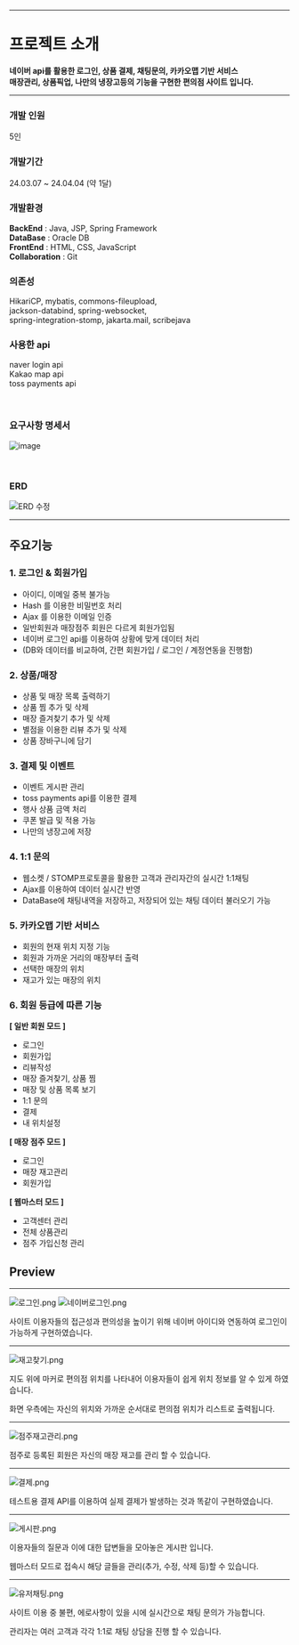 <hr>

# 프로젝트 소개
**네이버 api를 활용한 로그인, 상품 결제, 채팅문의, 카카오맵 기반 서비스   
매장관리, 상품픽업, 나만의 냉장고등의 기능을 구현한 편의점 사이트 입니다.**

<hr>


### 개발 인원 
5인



### 개발기간
24.03.07 ~ 24.04.04 (약 1달)



### 개발환경
**BackEnd** : Java, JSP, Spring Framework  
**DataBase** : Oracle DB  
**FrontEnd** : HTML, CSS, JavaScript  
**Collaboration** : Git  



### 의존성
HikariCP, mybatis, commons-fileupload,   
jackson-databind, spring-websocket,   
spring-integration-stomp, jakarta.mail, scribejava  


### 사용한 api
naver login api  
Kakao map api  
toss payments api  

<br>

### 요구사항 명세서

![image](https://github.com/foolcoding/itbankProject/assets/141770025/f8fc03e8-83dd-4b08-887d-d46bd540921e)


<br>

### ERD

![ERD 수정](https://github.com/foolcoding/itbankProject/assets/141770025/6c132d98-48c3-41bb-991b-83565271f377)





<hr>

## 주요기능

### 1. 로그인 & 회원가입
- 아이디, 이메일 중복 불가능  
- Hash 를 이용한 비밀번호 처리  
- Ajax 를 이용한 이메일 인증  
- 일반회원과 매장점주 회원은 다르게 회원가입됨  
- 네이버 로그인 api를 이용하여 상황에 맞게 데이터 처리  
- (DB와 데이터를 비교하여, 간편 회원가입 / 로그인 / 계정연동을 진행함) 


### 2. 상품/매장
- 상품 및 매장 목록 출력하기
- 상품 찜 추가 및 삭제
- 매장 즐겨찾기 추가 및 삭제
- 별점을 이용한 리뷰 추가 및 삭제
- 상품 장바구니에 담기


### 3. 결제 및 이벤트
- 이벤트 게시판 관리
- toss payments api를 이용한 결제
- 행사 상품 금액 처리
- 쿠폰 발급 및 적용 가능
- 나만의 냉장고에 저장


### 4. 1:1 문의
- 웹소켓 / STOMP프로토콜을 활용한 고객과 관리자간의 실시간 1:1채팅
- Ajax를 이용하여 데이터 실시간 반영
- DataBase에 채팅내역을 저장하고,
저장되어 있는 채팅 데이터 불러오기 가능


### 5. 카카오맵 기반 서비스
- 회원의 현재 위치 지정 기능
- 회원과 가까운 거리의 매장부터 출력
- 선택한 매장의 위치
- 재고가 있는 매장의 위치

### 6. 회원 등급에 따른 기능

**[ 일반 회원 모드 ]** 
- 로그인  
- 회원가입  
- 리뷰작성  
- 매장 즐겨찾기, 상품 찜  
- 매장 및 상품 목록 보기  
- 1:1 문의  
- 결제   
- 내 위치설정   


**[ 매장 점주 모드 ]**
- 로그인
- 매장 재고관리
- 회원가입


**[ 웹마스터 모드 ]**
- 고객센터 관리
- 전체 상품관리
- 점주 가입신청 관리

## Preview

<hr>

![로그인.png](https://github.com/yubin0210/itProject/blob/master/upload/%EB%A1%9C%EA%B7%B8%EC%9D%B8.png)
![네이버로그인.png](https://github.com/yubin0210/itProject/blob/master/upload/%EB%84%A4%EC%9D%B4%EB%B2%84%EB%A1%9C%EA%B7%B8%EC%9D%B8.png)

사이트 이용자들의 접근성과 편의성을 높이기 위해 네이버 아이디와 연동하여 로그인이 가능하게 구현하였습니다.

***

![재고찾기.png](https://github.com/yubin0210/itProject/blob/master/upload/%EC%9E%AC%EA%B3%A0%EC%B0%BE%EA%B8%B0.png)

지도 위에 마커로 편의점 위치를 나타내어 이용자들이 쉽게 위치 정보를 알 수 있게 하였습니다.

화면 우측에는 자신의 위치와 가까운 순서대로 편의점 위치가 리스트로 출력됩니다.

***

![점주재고관리.png](https://github.com/yubin0210/itProject/blob/master/upload/%EC%A0%90%EC%A3%BC%EC%9E%AC%EA%B3%A0%EA%B4%80%EB%A6%AC.png)

점주로 등록된 회원은 자신의 매장 재고를 관리 할 수 있습니다.

***

![결제.png](https://github.com/yubin0210/itProject/blob/master/upload/%EA%B2%B0%EC%A0%9C.png)

테스트용 결제 API를 이용하여 실제 결제가 발생하는 것과 똑같이 구현하였습니다.

***

![게시판.png](https://github.com/yubin0210/itProject/blob/master/upload/%EA%B2%8C%EC%8B%9C%ED%8C%90.png)

이용자들의 질문과 이에 대한 답변들을 모아놓은 게시판 입니다. 

웹마스터 모드로 접속시 해당 글들을 관리(추가, 수정, 삭제 등)할 수 있습니다.

***

![유저채팅.png](https://github.com/yubin0210/itProject/blob/master/upload/%EC%9C%A0%EC%A0%80%EC%B1%84%ED%8C%85.png)

사이트 이용 중 불편, 에로사항이 있을 시에 실시간으로 채팅 문의가 가능합니다. 

관리자는 여러 고객과 각각 1:1로 채팅 상담을 진행 할 수 있습니다.




